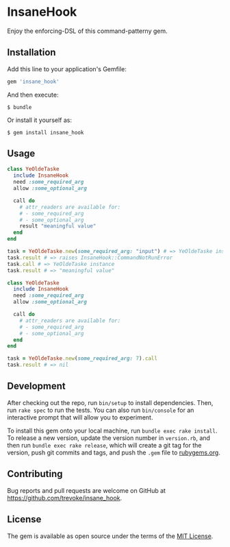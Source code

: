 # InsaneHook

Enjoy the enforcing-DSL of this command-patterny gem.

## Installation

Add this line to your application's Gemfile:

```ruby
gem 'insane_hook'
```

And then execute:

    $ bundle

Or install it yourself as:

    $ gem install insane_hook

## Usage

```ruby
class YeOldeTaske
  include InsaneHook
  need :some_required_arg
  allow :some_optional_arg

  call do
    # attr_readers are available for:
    # - some_required_arg
    # - some_optional_arg
    result "meaningful value"
  end
end

task = YeOldeTaske.new(some_required_arg: "input") # => YeOldeTaske instance
task.result # => raises InsaneHook::CommandNotRunError
task.call # => YeOldeTaske instance
task.result # => "meaningful value"
```

```ruby
class YeOldeTaske
  include InsaneHook
  need :some_required_arg
  allow :some_optional_arg

  call do
    # attr_readers are available for:
    # - some_required_arg
    # - some_optional_arg
  end
end

task = YeOldeTaske.new(some_required_arg: 7).call
task.result # => nil
```

## Development

After checking out the repo, run `bin/setup` to install dependencies. Then, run `rake spec` to run the tests. You can also run `bin/console` for an interactive prompt that will allow you to experiment.

To install this gem onto your local machine, run `bundle exec rake install`. To release a new version, update the version number in `version.rb`, and then run `bundle exec rake release`, which will create a git tag for the version, push git commits and tags, and push the `.gem` file to [rubygems.org](https://rubygems.org).

## Contributing

Bug reports and pull requests are welcome on GitHub at https://github.com/trevoke/insane_hook.

## License

The gem is available as open source under the terms of the [MIT License](https://opensource.org/licenses/MIT).
